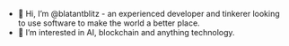 - 👋 Hi, I’m @blatantblitz - an experienced developer and tinkerer looking to use software to make the world a better place.
- 👀 I’m interested in AI, blockchain and anything technology.

<!---
blatantblitz/blatantblitz is a ✨ special ✨ repository because its `README.md` (this file) appears on your GitHub profile.
You can click the Preview link to take a look at your changes.
--->
